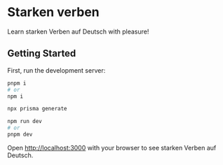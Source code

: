 # Starken verben

Learn starken Verben auf Deutsch with pleasure!

## Getting Started

First, run the development server:

```bash
pnpm i
# or
npm i

npx prisma generate

npm run dev
# or
pnpm dev
```

Open [http://localhost:3000](http://localhost:3000) with your browser to see starken Verben auf Deutsch.
